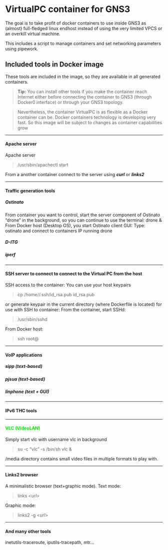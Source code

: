 VirtualPC container for GNS3
=======================

The goal is to take profit of docker containers to use inside GNS3 as (almost) full-fledged linux endhost instead of
using the very limited VPCS or an overkill virtual machine.

This includes a script to manage containers and set networking parameters using pipework.

Included tools in Docker image
------------------------------
These tools are included in the image, so they are available in all generated containers.

> **Tip:** You can install other tools if you make the container reach Internet either before connecting the container to GNS3 (through Docker0 interface) or through your
GNS3 topology.

> Nevertheless, the container VirtualPC is as flexible as a Docker container can be. Docker containers technology is developing very fast.
So this image will be subject to changes as container capabilities grow 

-------------
#### <i class="icon-folder-open"></i> Apache server
Apache server 

> /usr/sbin/apachectl start

From a another container connect to the server using ***curl*** or ***links2***

-------------
#### <i class="icon-folder-open"></i> Traffic generation tools
##### **Ostinato**
From container you want to control, start the server component of Ostinato “drone” in the background, so you can 
continue to use the terminal: drone &
From Docker host (Desktop OS), you start Ostinato client GUI: Type: ostinato and connect to containers IP running drone
##### **D-ITG**
##### **iperf**

-------------
#### <i class="icon-folder-open"></i> SSH server to connect to connect to the Virtual PC from the host
SSH access to the container: You can use your host keypairs 

> cp /home//.ssh/id_rsa.pub id_rsa.pub

or generate keypair in the current directory (where Dockerfile is located) for use with SSH to container:
From the container, start SSHd: 

> /usr/sbin/sshd

From Docker host: 

> ssh root@

-------------
#### <i class="icon-folder-open"></i> VoIP applications
##### **sipp (text-based)**
##### **pjsua (text-based)**
##### **linphone (text + GUI)**

-------------
#### <i class="icon-folder-open"></i> IPv6 THC tools


-------------
#### <i class="icon-folder-open"></i> <font color=’red’> VLC (VideoLAN) </font>
Simply start vlc with username vlc in background 

> su -c “vlc” -s /bin/sh vlc &

/media directory contains small video files in multiple formats to play with.

-------------
#### <i class="icon-folder-open"></i> Links2 browser
A minimalistic browser (text+graphic mode).
Text mode: 

> links <_url_>

Graphic mode: 

> links2 -g <_url_>

-------------
#### <i class=”icon-folder-open”></i> And many other tools
inetutils-traceroute, iputils-tracepath, mtr...
